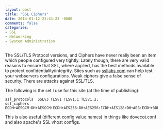 ```yaml
---
layout: post
title: "SSL Ciphers"
date: 2014-01-12 23:44:23 -0600
comments: false
categories: 
- SSL
- Networking
- System Administration
---
```

The SSL/TLS Protocol versions, and Ciphers have never really been an item which people configured very tightly. Lately though, there are very valid reasons to ensure that SSL, where applied, has the best methods available to protect confidentiality/integrity. Sites such as <a href="https://www.ssllabs.com/ssltest/analyze.html?d=secure.ciscodude.net" target="_blank">ssllabs.com</a> can help test your webservers configurations. Weak ciphers give a false sense of security. There are attacks against SSL/TLS.

<!--more-->

The following is the set I use for this site (at the time of publishing):

```
ssl_protocols  SSLv3 TLSv1 TLSv1.1 TLSv1.2;
ssl_ciphers    ECDH+AESGCM:DH+AESGCM:ECDH+AES256:DH+AES256:ECDH+AES128:DH+AES:ECDH+3DES:DH+3DES:RSA+AES:RSA+3DES:!aNULL:!MD5:!DSS;
```

This is also useful (different config value names) in things like dovecot.conf and also apache's SSL vhost configs.
